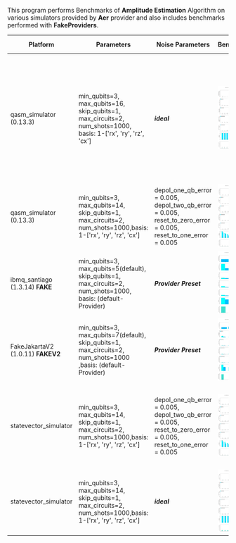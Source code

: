 This program performs Benchmarks of **Amplitude Estimation** Algorithm on various simulators provided by **Aer** provider and also includes benchmarks performed with **FakeProviders**.


|Platform|Parameters|Noise Parameters|Benchmarks|Volumetric Positioning|Remarks|
|--------|----------|----------------|----------|----------------------|-------|
|qasm_simulator (0.13.3)|min_qubits=3, max_qubits=16, skip_qubits=1, max_circuits=2, num_shots=1000, basis: 1-['rx', 'ry', 'rz', 'cx']|***ideal***|![Test-1](1.jpg)|![Test-1-QV](1-QV.jpg)|Qasm simulator supports upto **31** qubits. min_qubits is considered as **3** by default if given **less than 3**. It takes more execution time after after **16** Qubits.|
|qasm_simulator (0.13.3)|min_qubits=3, max_qubits=14, skip_qubits=1, max_circuits=2, num_shots=1000,basis: 1-['rx', 'ry', 'rz', 'cx']|depol_one_qb_error = 0.005, depol_two_qb_error = 0.005, reset_to_zero_error = 0.005, reset_to_one_error = 0.005|![Test-2](2.jpg)|![Test-2-QV](2-QV.jpg)|Longer execution period after **14** Qubits.|
|ibmq_santiago (1.3.14) **FAKE**|min_qubits=3, max_qubits=5(default), skip_qubits=1, max_circuits=2, num_shots=1000, basis: (default-Provider)|***Provider Preset***|![Test-3](3.jpg)|![Test-3-QV](3-QV.jpg)|This is Fake Backend with maximum supported qubits **5**.|
|FakeJakartaV2 (1.0.11) **FAKEV2**|min_qubits=3, max_qubits=7(default), skip_qubits=1, max_circuits=2, num_shots=1000 ,basis: (default-Provider)|***Provider Preset***|![Test-4](4.jpg)|![Test-4-QV](4-QV.jpg)|This is Fake Backend *(version-2)* with maximum supported qubits **7**|
|statevector_simulator |min_qubits=3, max_qubits=14, skip_qubits=1, max_circuits=2, num_shots=1000,basis: 1-['rx', 'ry', 'rz', 'cx']|depol_one_qb_error = 0.005, depol_two_qb_error = 0.005, reset_to_zero_error = 0.005, reset_to_one_error = 0.005|![Test-5](5.jpg)|![Test-5-QV](5-QV.jpg)|Statevector simulator supports upto **31** qubits. To avoid longer execution periods it is limited to **14** Qubits.|
|statevector_simulator |min_qubits=3, max_qubits=14, skip_qubits=1, max_circuits=2, num_shots=1000,basis: 1-['rx', 'ry', 'rz', 'cx']|***ideal***|![Test-6](6.jpg)|![Test-6-QV](6-QV.jpg)|To avoid longer execution periods it is limited to **14** Qubits.|